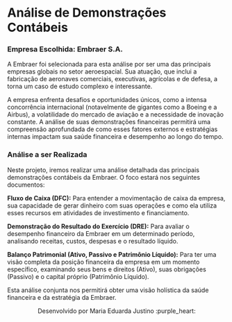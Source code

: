 # Análise de Demonstrações Contábeis
### Empresa Escolhida: Embraer S.A.
A Embraer foi selecionada para esta análise por ser uma das principais empresas globais no setor aeroespacial. Sua atuação, que inclui a fabricação de aeronaves comerciais, executivas, agrícolas e de defesa, a torna um caso de estudo complexo e interessante.

A empresa enfrenta desafios e oportunidades únicos, como a intensa concorrência internacional (notavelmente de gigantes como a Boeing e a Airbus), a volatilidade do mercado de aviação e a necessidade de inovação constante. A análise de suas demonstrações financeiras permitirá uma compreensão aprofundada de como esses fatores externos e estratégias internas impactam sua saúde financeira e desempenho ao longo do tempo.

### Análise a ser Realizada
Neste projeto, iremos realizar uma análise detalhada das principais demonstrações contábeis da Embraer. O foco estará nos seguintes documentos:

**Fluxo de Caixa (DFC):** Para entender a movimentação de caixa da empresa, sua capacidade de gerar dinheiro com suas operações e como ela utiliza esses recursos em atividades de investimento e financiamento.

**Demonstração do Resultado do Exercício (DRE):** Para avaliar o desempenho financeiro da Embraer em um determinado período, analisando receitas, custos, despesas e o resultado líquido.

**Balanço Patrimonial (Ativo, Passivo e Patrimônio Líquido):** Para ter uma visão completa da posição financeira da empresa em um momento específico, examinando seus bens e direitos (Ativo), suas obrigações (Passivo) e o capital próprio (Patrimônio Líquido).

Esta análise conjunta nos permitirá obter uma visão holística da saúde financeira e da estratégia da Embraer.

<p align="center">
Desenvolvido por Maria Eduarda Justino :purple_heart:  
</p>
